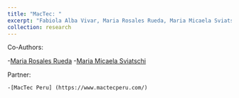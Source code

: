 ```yaml
---
title: "MacTec: "
excerpt: "Fabiola Alba Vivar, Maria Rosales Rueda, Maria Micaela Sviatschi"
collection: research
---
```

Co-Authors:

 -[Maria Rosales Rueda](http://www.mariafrosales.com)
 -[Maria Micaela Sviatschi](http://www.micaelasviatschi.com/)
 
Partner:
 
	-[MacTec Peru] (https://www.mactecperu.com/)
